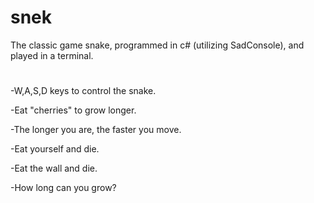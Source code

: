 # snek

The classic game snake, programmed in c# (utilizing SadConsole), and played in a terminal.
#
  -W,A,S,D keys to control the snake.
  
  -Eat "cherries" to grow longer.
  
  -The longer you are, the faster you move.
  
  -Eat yourself and die.
  
  -Eat the wall and die.
  
  -How long can you grow? 
  #
